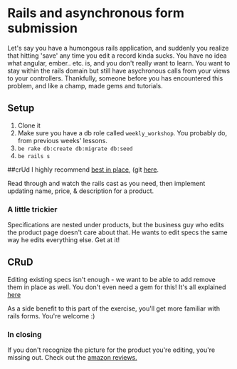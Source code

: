 # Rails and asynchronous form submission

Let's say you have a humongous rails application, and suddenly you
realize that hitting 'save' any time you edit a record kinda sucks. You
have no idea what angular, ember.. etc. is, and you don't really want to
learn. You want to stay within the rails domain but still have
asychronous calls from your views to your controllers. Thankfully,
someone before you has encountered this problem, and like a champ,
made gems and tutorials.

## Setup
1. Clone it
2. Make sure you have a db role called `weekly_workshop`. You probably
   do, from previous weeks' lessons.
3. `be rake db:create db:migrate db:seed`
4. `be rails s`

##crUd
I highly recommend [best in
place](http://railscasts.com/episodes/302-in-place-editing?view=asciicast),
(git [here](https://github.com/bernat/best_in_place).

Read through and watch the rails cast as you need, then implement
updating name, price, & description for a product.

### A little trickier
Specifications are nested under products, but the business guy who edits
the product page doesn't care about that. He wants to edit specs the
same way he edits everything else. Get at it!

## CRuD
Editing existing specs isn't enough - we want to be able to add remove
them in place as well. You don't even need a gem for this! It's all
explained
[here](http://www.gotealeaf.com/blog/the-detailed-guide-on-how-ajax-works-with-ruby-on-rails)

As a side benefit to this part of the exercise, you'll get more familiar
with rails forms. You're welcome :)

### In closing

If you don't recognize the picture for the product you're editing,
you're missing out. Check out the [amazon
reviews.](http://www.amazon.com/Hutzler-571-Banana-Slicer/dp/B0047E0EII#revMH)
